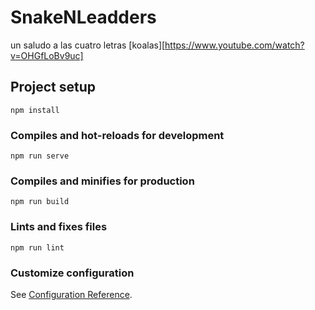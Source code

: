 # SnakeNLeadders
un saludo a las cuatro letras [koalas][https://www.youtube.com/watch?v=OHGfLoBv9uc]
## Project setup
```
npm install
```

### Compiles and hot-reloads for development
```
npm run serve
```

### Compiles and minifies for production
```
npm run build
```

### Lints and fixes files
```
npm run lint
```

### Customize configuration
See [Configuration Reference](https://cli.vuejs.org/config/).

